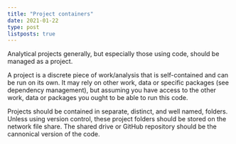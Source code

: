 ```yaml
---
title: "Project containers"
date: 2021-01-22
type: post
listposts: true
---
```


Analytical projects generally, but especially those using code, should be managed as a project.

A project is a discrete piece of work/analysis that is self-contained and can be run on its own. It may rely on other work, data or specific packages (see dependency management), but assuming you have access to the other work, data or packages you ought to be able to run this code.

Projects should be contained in separate, distinct, and well named, folders. Unless using version control, these project folders should be stored on the network file share. The shared drive or GitHub repository should be the cannonical version of the code.
